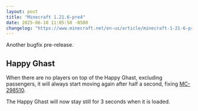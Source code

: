 ```yaml
---
layout: post
title: "Minecraft 1.21.6-pre4"
date: 2025-06-10 11:05:58 -0500
changelog: "https://www.minecraft.net/en-us/article/minecraft-1-21-6-pre-release-4"
---
```


Another bugfix pre-release.

## Happy Ghast

When there are no players on top of the Happy Ghast, excluding passengers, it will always start moving again after half a second, fixing [MC-298510](https://bugs.mojang.com/browse/MC-298510).

The Happy Ghast will now stay still for 3 seconds when it is loaded.


